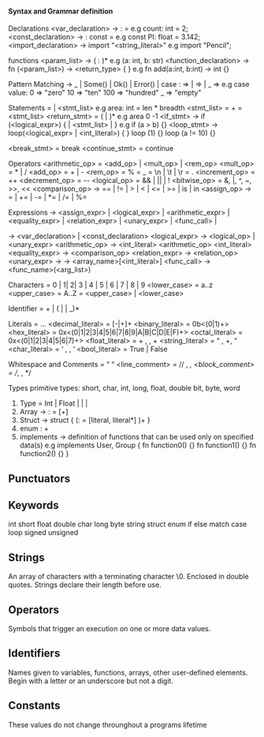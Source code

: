 #### Syntax and Grammar definition

Declarations
<var_declaration> ->  <ident> : <type> = <literal> e.g count: int = 2;
<const_declaration> -> <ident> : const <type> = <literal> e.g const PI: float = 3.142;
<import_declaration> -> import “<string_literal>” e.g import "Pencil";

functions
<param_list> → (<ident> : <type>)* e.g (a: int, b: str)
<function_declaration> → fn <ident> (<param_list>) → <return_type> { <block> }
e.g fn add(a:int, b:int) -> int {}

Pattern Matching
<pattern> → _ | Some(<expr>) | Ok(<expr>) | Error(<expr>) | <literal> 
   case <pattern> : <literal> => <stmt>
                |   <literal> => <stmt>
                |   _ => <stmt>
e.g case value:
        0 => "zero"
        10 => "ten"
        100 => "hundred"
        _ => "empty"

Statements
<stmt> = <expr> | <stmt_list> 
e.g area: int = len * breadth
<stmt_list> = <stmt>+
<block> = <stmt_list>
<return_stmt> = (<literal> | <ident>)*
e.g area
    0
    -1
<if_stmt> →  if (<logical_expr>) { <stmt> | <stmt_list> | <block> }
e.g if (a > b) {}
<loop_stmt> → loop(<logical_expr> | <int_literal>) { <block> }
loop (1) {}
loop (a != 10) {}

<break_stmt> = break <esc>
<continue_stmt> = continue <esc>

Operators
<arithmetic_op> = <add_op> | <mult_op> | <rem_op>
<mult_op> = * | /
<add_op> = + | -
<rem_op> = %
<underscore> = _
<esc> = \n | \t | \r
<dot> = . 
<increment_op> = ++
<decrement_op> = --
<logical_op> = && | || | !
<bitwise_op> = &, |, ^, ~, >>, <<
<comparison_op> → == | != | > | < | <= | >= | is | in
<assign_op> → = | += | -= | *= |  /= | %=

Expressions
<expr> → <assign_expr> | <logical_expr> | <arithmetic_expr> | <equality_expr> | <relation_expr> | <unary_expr> | <func_call> | <index>

<assign> → <var_declaration> | <const_declaration>
<logical_expr> →  <expr> <logical_op> <expr> |<unary_expr>
<arithmetic_op> → <int_literal> <arithmetic_op> <int_literal>
<equality_expr> → <expr> <comparison_op> <expr>
<relation_expr> → <expr> <relation_op> <expr>
<unary_expr> → <op> <ident>
<index> → <array_name>[<int_literal>]
<func_call> → <func_name>(<arg_list>)

Characters
<digit> = 0 | 1| 2| 3 | 4 | 5 | 6 | 7 | 8 | 9
<lower_case> = a..z
<upper_case> = A..Z
<letter> = <upper_case> | <lower_case>

Identifier
<ident> = <letter>+ | ( <letter> | <digit> | _)*

Literals
<literal> = ...
<decimal_literal>  = [-|+]<digit>+
<binary_literal> = 0b<(0|1)+>
<hex_literal> = 0x<(0|1|2|3|4|5|6|7|8|9|A|B|C|D|E|F)+>
<octal_literal> = 0x<(0|1|2|3|4|5|6|7)+>
<float_literal> = <digit>+ , <dot> , <digit>+ 
<string_literal> = “ , <letter>+, “
<char_literal> = ‘ , <letter>, ‘
<bool_literal> = True | False


Whitespace and Comments
<whitespace> = “ “
<line_comment> = // , <string>*, <esc>
<block_comment> = /*, <string> , */

Types
primitive types: short, char, int, long, float, double bit, byte, word
1. Type <type> = Int | Float | <array> | <struct> | <enum>
2. Array <array> →  <ident>:<type> = [<literal>+]
3. Struct
<struct> → struct <ident>{ (<ident>:<type> = [literal, literal*] )+ }
4. enum <ident> : <ident>+
5. implements -> definition of functions that can be used only on specified data(s) e.g
implements User, Group {
    fn function0() {}
    fn function1() {}
    fn function2() {}
}

## Punctuators

## Keywords
int
short
float
double
char
long
byte
string
struct
enum
if
else
match
case
loop
signed
unsigned


## Strings
An array of characters with a terminating character \0. Enclosed in double quotes. Strings declare their length before use.
## Operators
Symbols that trigger an execution on one or more data values.
## Identifiers
Names given to variables, functions, arrays, other user-defined elements. Begin with a letter or an underscore but not a digit.
## Constants
These values do not change throunghout a programs lifetime


